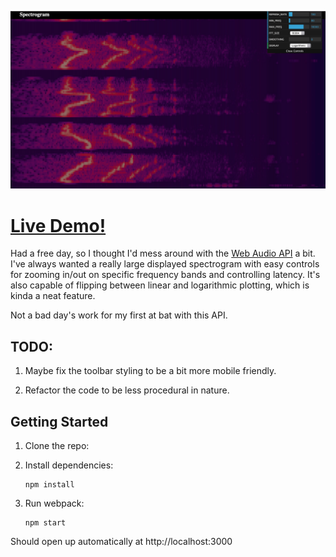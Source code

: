 ![Spectrogram Screen Shot](/screenshot.jpg 'Spectrogram Screen Shot')

# [Live Demo!](https://spectrogramjs.netlify.com)

Had a free day, so I thought I'd mess around with the [Web Audio API](https://developer.mozilla.org/en-US/docs/Web/API/Web_Audio_API) a bit. I've always wanted a really large displayed spectrogram with easy controls for zooming in/out on specific frequency bands and controlling latency. It's also capable of flipping between linear and logarithmic plotting, which is kinda a neat feature.

Not a bad day's work for my first at bat with this API.

## TODO:

1.  Maybe fix the toolbar styling to be a bit more mobile friendly.

2.  Refactor the code to be less procedural in nature.

## Getting Started

1.  Clone the repo:

2.  Install dependencies:

        npm install

3.  Run webpack:

        npm start

Should open up automatically at http://localhost:3000
